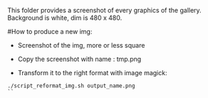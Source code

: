 This folder provides a screenshot of every graphics of the gallery. Background is white, dim is 480 x 480.

#How to produce a new img:  

- Screenshot of the img, more or less square

- Copy the screenshot with name : tmp.png

- Transform it to the right format with image magick:

```
./script_reformat_img.sh output_name.png
``
